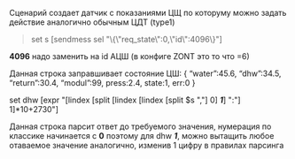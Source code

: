 Сценарий создает датчик с показаниями ЦЩ по которуму можно задать действие аналогично обычным ЦДТ (type1)

>set s [sendmess sel "\\{\\"req_state\\":0,\\"id\\":4096\\}"]

**4096** надо заменить на id АЦШ (в конфиге ZONT это то что =6)

Данная строка заправшивает состояние ЦШ:
{
“water”:45.6,
“dhw”:34.5,
“return”:30.4,
“modul”:99,
press:2.4,
state:1,
err:0
}

set dhw [expr "[lindex [split [lindex [lindex [split $s ","] 0] _**1**_] ":"] 1]*10+2730"]

Данная строка парсит ответ до требуемого значения, нумерация по классике начинается с **0** поэтому для dhw _**1**_, можно вытащить любое отаваемое значение аналогично, изменив 1 цифру в правилах парсинга
